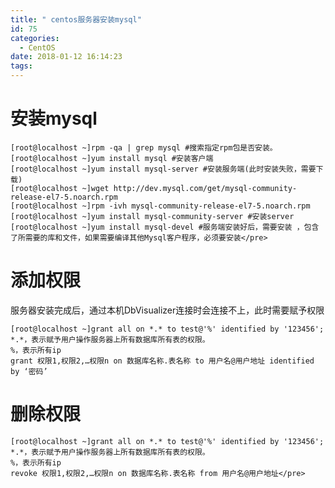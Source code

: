 ```yaml
---
title: " centos服务器安装mysql"
id: 75
categories:
  - CentOS
date: 2018-01-12 16:14:23
tags:
---
```


# 安装mysql #
	[root@localhost ~]rpm -qa | grep mysql #搜索指定rpm包是否安装。
	[root@localhost ~]yum install mysql #安装客户端
	[root@localhost ~]yum install mysql-server #安装服务端(此时安装失败，需要下载)
	[root@localhost ~]wget http://dev.mysql.com/get/mysql-community-release-el7-5.noarch.rpm
	[root@localhost ~]rpm -ivh mysql-community-release-el7-5.noarch.rpm
	[root@localhost ~]yum install mysql-community-server #安装server
	[root@localhost ~]yum install mysql-devel #服务端安装好后，需要安装 ，包含了所需要的库和文件，如果需要编译其他Mysql客户程序，必须要安装</pre>
# 添加权限 #
服务器安装完成后，通过本机DbVisualizer连接时会连接不上，此时需要赋予权限  

	[root@localhost ~]grant all on *.* to test@'%' identified by '123456';  
	*.*，表示赋予用户操作服务器上所有数据库所有表的权限。 
	%，表示所有ip
	grant 权限1,权限2,…权限n on 数据库名称.表名称 to 用户名@用户地址 identified by ‘密码’
# 删除权限 #
	[root@localhost ~]grant all on *.* to test@'%' identified by '123456';   
	*.*，表示赋予用户操作服务器上所有数据库所有表的权限。 
	%，表示所有ip
	revoke 权限1,权限2,…权限n on 数据库名称.表名称 from 用户名@用户地址</pre>
